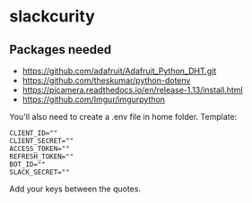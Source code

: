 # slackcurity

## Packages needed
 - https://github.com/adafruit/Adafruit_Python_DHT.git
 - https://github.com/theskumar/python-dotenv
 - https://picamera.readthedocs.io/en/release-1.13/install.html
 - https://github.com/Imgur/imgurpython


You'll also need to create a .env file in home folder.
Template:
```
CLIENT_ID=""
CLIENT_SECRET=""
ACCESS_TOKEN=""
REFRESH_TOKEN=""
BOT_ID=""
SLACK_SECRET=""
```

Add your keys between the quotes. 
